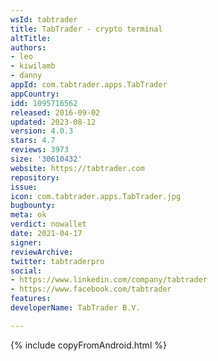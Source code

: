 ```yaml
---
wsId: tabtrader
title: TabTrader - crypto terminal
altTitle: 
authors:
- leo
- kiwilamb
- danny
appId: com.tabtrader.apps.TabTrader
appCountry: 
idd: 1095716562
released: 2016-09-02
updated: 2023-08-12
version: 4.0.3
stars: 4.7
reviews: 3973
size: '30610432'
website: https://tabtrader.com
repository: 
issue: 
icon: com.tabtrader.apps.TabTrader.jpg
bugbounty: 
meta: ok
verdict: nowallet
date: 2021-04-17
signer: 
reviewArchive: 
twitter: tabtraderpro
social:
- https://www.linkedin.com/company/tabtrader
- https://www.facebook.com/tabtrader
features: 
developerName: TabTrader B.V.

---
```


{% include copyFromAndroid.html %}
